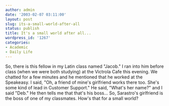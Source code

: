 ```yaml
---
author: admin
date: '2003-02-07 03:11:00'
layout: post
slug: its-a-small-world-after-all
status: publish
title: It's a small world after all...
wordpress_id: '1267'
categories:
- Academic
- Daily Life
---
```


So, there is this fellow in my Latin class named "Jacob." I ran into him
before class (when we were both studying) at the Victrola Cafe this
evening. We chatted for a few minutes and he mentioned that he worked at
the Speakeasy. I said, "Oh, a friend of mine's girlfriend works there
too. She's some kind of lead in Customer Support." He said, "What's her
name?" and I said "Deb." He then tells me that that's his boss... So,
Sarastro's girlfriend is the boss of one of my classmates. How's that
for a small world?
